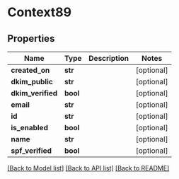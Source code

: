 # Context89

## Properties
Name | Type | Description | Notes
------------ | ------------- | ------------- | -------------
**created_on** | **str** |  | [optional] 
**dkim_public** | **str** |  | [optional] 
**dkim_verified** | **bool** |  | [optional] 
**email** | **str** |  | [optional] 
**id** | **str** |  | [optional] 
**is_enabled** | **bool** |  | [optional] 
**name** | **str** |  | [optional] 
**spf_verified** | **bool** |  | [optional] 

[[Back to Model list]](../README.md#documentation-for-models) [[Back to API list]](../README.md#documentation-for-api-endpoints) [[Back to README]](../README.md)


